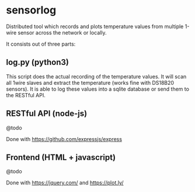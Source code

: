 # sensorlog

Distributed tool which records and plots temperature values from multiple 1-wire sensor across the network or locally.

It consists out of three parts:

## log.py (python3)

This script does the actual recording of the temperature values.
It will scan all 1wire slaves and extract the temperature (works fine with DS18B20 sensors).
It is able to log these values into a sqlite database or send them to the RESTful API.

## RESTful API (node-js)

@todo

Done with https://github.com/expressjs/express

## Frontend (HTML + javascript)

@todo

Done with https://jquery.com/ and https://plot.ly/
